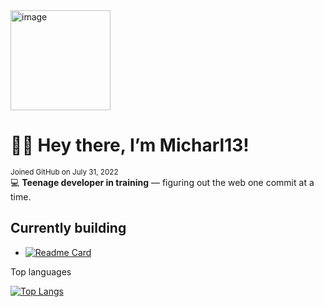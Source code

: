 <img width="160" height="160" alt="image" src="https://github.com/user-attachments/assets/eb150c32-8deb-4093-a931-c0b36a47e367" />

# 👋🏻 Hey there, I’m Micharl13!
<sub>Joined GitHub on July 31, 2022</sub>
<br>
💻 **Teenage developer in training** — figuring out the web one commit at a time.

## Currently building

- [![Readme Card](https://github-readme-stats.vercel.app/api/pin/?username=micharl13&repo=Vector-front-end-framework)](https://github.com/micharl13/Vector-front-end-framework)  

Top languages

[![Top Langs](https://github-readme-stats.vercel.app/api/top-langs/?username=micharl13)](https://github.com/anuraghazra/github-readme-stats)
